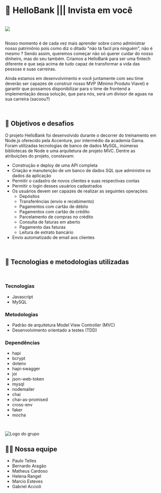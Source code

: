 # 🏦 HelloBank ||| Invista em você

<br>

<img src="https://miro.medium.com/max/2400/1*zdaj_q66kjXS8rygZ7hOEw.gif"/>

<br>

<br>

<p>
Nosso momento é de cada vez mais aprender sobre como administrar nosso patrimônio pois como diz o ditado "não tá facil pra ninguém", não é mesmo ? Sendo assim, queremos começar não só querer cuidar do nosso dinheiro, mas do seu também. Criamos a HelloBank para ser uma fintech diferente e que seja acima de tudo capaz de transformar a vida das pessoas e suas carreiras. </p>

<p>
Ainda estamos em desenvolvimento e você juntamente com seu time deverão ser capazes de construir nosso MVP (Minimo Produto Viavel) e garantir que possamos disponibilizar para o time de frontend a implementação dessa solução, que para nós, será um divisor de aguas na sua carreira (sacoou?)
</p>
<br>

## 📌 Objetivos e desafios

O projeto HelloBank foi desenvolvido durante o decorrer do treinamento em Node.js oferecido pela Accenture, por intermédio da academia Gama. Foram utilizadas tecnologias de banco de dados MySQL, inúmeras bibliotecas de Node e uma arquitetura de projeto MVC. Dentre as atribuições do projeto, constavam:

- Construção e deploy de uma API completa
- Criação e manutenção de um banco de dados SQL que administre os dados da aplicação
- Permitir o cadastro de novos clientes e suas respectivas contas
- Permitir o login desses usuários cadastrados
- Os usuários devem ser capazes de realizar as seguintes operações:
  - Depósitos
  - Transferências (envio e recebimento)
  - Pagamentos com cartão de débito
  - Pagamentos com cartão de crédito
  - Parcelamento de compras no crédito
  - Consulta de faturas em aberto
  - Pagamento das faturas
  - Leitura de extrato bancário
- Envio automatizado de email aos clientes

<br>

## 🚀 Tecnologias e metodologias utilizadas

<br>

### Tecnologias

- Javascript
- MySQL

### Metodologias

- Padrão de arquitetura Model View Controller (MVC)
- Desenvolvimento orientado a testes (TDD)

### Dependências

- hapi
- bcrypt
- dotenv
- hapi-swagger
- joi
- json-web-token
- mysql
- nodemailer
- chai
- chai-as-promised
- cross-env
- faker
- mocha

<br>

![Logo do grupo](http://www.picturetopeople.org/out/picturetopeople.org-353ba7bf16882f0da188dfcc21f706d229b474a6129b91d469.png)

## 👨‍💻 Nossa equipe

- Paulo Telles
- Bernardo Aragão
- Matheus Cardoso
- Helena Rangel
- Marcio Esteves
- Gabriel Accioli
